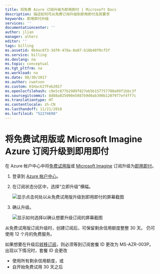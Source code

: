 ```yaml
---
title: 将免费 Azure 订阅升级为即用即付 | Microsoft Docs
description: 描述如何可从免费订阅升级到即用即付及其要求
keywords: 即用即付升级
services: ''
documentationcenter: ''
author: jlian
manager: alherz
editor: ''
tags: billing
ms.assetid: 0b4ac8f3-3df0-478a-8a07-b18b40f0cf5f
ms.service: billing
ms.devlang: na
ms.topic: conceptual
ms.tgt_pltfrm: na
ms.workload: na
ms.date: 08/30/2017
ms.author: cwatson
ms.custom: H1Hack27Feb2017
ms.openlocfilehash: c9e5c877b2989f827eb5b157757708e09f1bbc3f
ms.sourcegitcommit: 8d88a025090e5087b9d0ab390b1207977ef4ff7c
ms.translationtype: HT
ms.contentlocale: zh-CN
ms.lasthandoff: 11/21/2018
ms.locfileid: "52274698"
---
```

# <a name="upgrade-your-free-trial-or-microsoft-imagine-azure-subscription-to-pay-as-you-go"></a>将免费试用版或 Microsoft Imagine Azure 订阅升级到即用即付

在 Azure 帐户中心中将[免费试用版](https://azure.microsoft.com/free/)或 [Microsoft Imagine](https://azure.microsoft.com/offers/ms-azr-0144p/) 订阅升级为[即用即付](https://azure.microsoft.com/offers/ms-azr-0003p/)。

1. 登录到 [Azure 帐户中心](https://account.windowsazure.com/subscriptions)。
2. 在订阅状态分区中，选择“立即升级”横幅。
   
    ![显示点击何处以从免费试用版升级到即用即付的屏幕截图](./media/billing-upgrade-azure-subscription/billpage.png)
3. 确认升级。
   
    ![显示如何选择以确认想要升级订阅的屏幕截图](./media/billing-upgrade-azure-subscription/Upgrade.png)

 从免费试用版订阅升级时，创建订阅后，可保留剩余信用额度整整 30 天。 仍可使用 12 个月的免费服务。
 
 如果想要在升级后[转移订阅](billing-subscription-transfer.md)，则必须等到订阅套餐 ID 更改为 MS-AZR-003P。 出现以下情况时，套餐 ID 会更改

* 使用所有剩余信用额度，或
* 自开始免费试用 30 天之后
